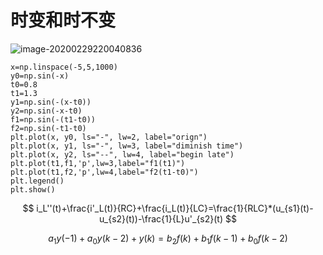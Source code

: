 # 时变和时不变



![image-20200229220040836](/home/mally/.config/Typora/typora-user-images/image-20200229220040836.png)

```
x=np.linspace(-5,5,1000)
y0=np.sin(-x)
t0=0.8
t1=1.3
y1=np.sin(-(x-t0))
y2=np.sin(-x-t0)
f1=np.sin(-(t1-t0))
f2=np.sin(-t1-t0)
plt.plot(x, y0, ls="-", lw=2, label="orign")
plt.plot(x, y1, ls="-", lw=3, label="diminish time")
plt.plot(x, y2, ls="--", lw=4, label="begin late")
plt.plot(t1,f1,'p',lw=3,label="f1(t1)")
plt.plot(t1,f2,'p',lw=4,label="f2(t1-t0)")
plt.legend()
plt.show()
```


$$
i_L''(t)+\frac{i'_L(t)}{RC}+\frac{i_L(t)}{LC}=\frac{1}{RLC}*(u_{s1}(t)-u_{s2}(t))-\frac{1}{L}u'_{s2}(t)
$$

$$
a_1y(-1)+a_0y(k-2)+y(k)=b_2f(k)+b_1f(k-1)+b_0f(k-2)
$$


